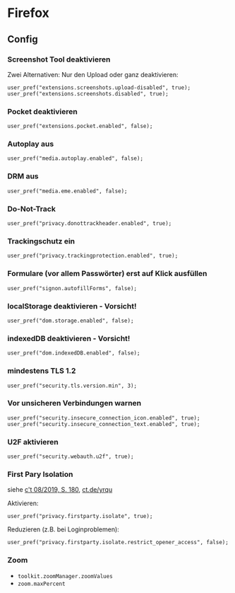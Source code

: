 # Firefox

## Config

### Screenshot Tool deaktivieren

Zwei Alternativen: Nur den Upload oder ganz deaktivieren:

```
user_pref("extensions.screenshots.upload-disabled", true);
user_pref("extensions.screenshots.disabled", true);
```

### Pocket deaktivieren

```
user_pref("extensions.pocket.enabled", false);
```

### Autoplay aus

```
user_pref("media.autoplay.enabled", false);
```

### DRM aus

```
user_pref("media.eme.enabled", false);
```

### Do-Not-Track

```
user_pref("privacy.donottrackheader.enabled", true);
```

### Trackingschutz ein

```
user_pref("privacy.trackingprotection.enabled", true);
```

### Formulare (vor allem Passwörter) erst auf Klick ausfüllen

```
user_pref("signon.autofillForms", false);
```

### localStorage deaktivieren - Vorsicht!

```
user_pref("dom.storage.enabled", false);
```

### indexedDB deaktivieren - Vorsicht!

```
user_pref("dom.indexedDB.enabled", false);
```

### mindestens TLS 1.2

```
user_pref("security.tls.version.min", 3);
```

### Vor unsicheren Verbindungen warnen

```
user_pref("security.insecure_connection_icon.enabled", true);
user_pref("security.insecure_connection_text.enabled", true);
```

### U2F aktivieren

```
user_pref("security.webauth.u2f", true);
```

### First Pary Isolation

siehe [c't 08/2019, S. 180](https://www.heise.de/select/ct/2019/8/seite-180), [ct.de/yrqu](https://ct.de/yrqu)

Aktivieren:

```
user_pref("privacy.firstparty.isolate", true);
```

Reduzieren (z.B. bei Loginproblemen):

```
user_pref("privacy.firstparty.isolate.restrict_opener_access", false);
```

### Zoom

- `toolkit.zoomManager.zoomValues`
- `zoom.maxPercent`

